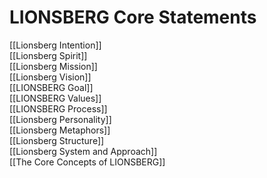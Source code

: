 # LIONSBERG Core Statements

[[Lionsberg Intention]]  
[[Lionsberg Spirit]]  
[[Lionsberg Mission]]  
[[Lionsberg Vision]]  
[[LIONSBERG Goal]]  
[[LIONSBERG Values]]  
[[LIONSBERG Process]]  
[[Lionsberg Personality]]  
[[Lionsberg Metaphors]]  
[[Lionsberg Structure]]  
[[Lionsberg System and Approach]]  
[[The Core Concepts of LIONSBERG]]   
